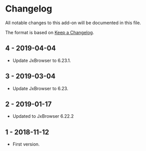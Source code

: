 # Changelog
All notable changes to this add-on will be documented in this file.

The format is based on [Keep a Changelog](https://keepachangelog.com/en/1.0.0/).

## 4 - 2019-04-04

- Update JxBrowser to 6.23.1.

## 3 - 2019-03-04

- Update JxBrowser to 6.23.

## 2 - 2019-01-17

- Updated to JxBrowser 6.22.2

## 1 - 2018-11-12

- First version.

